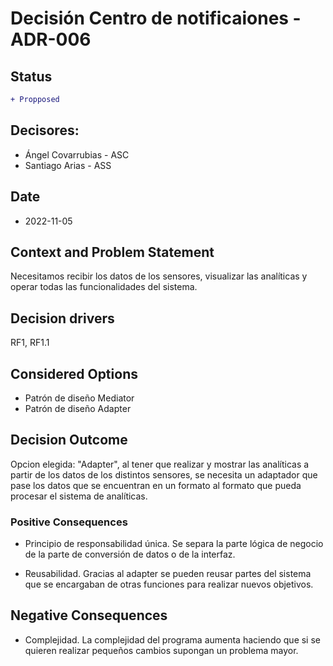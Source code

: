 # Decisión Centro de notificaiones - ADR-006
## Status

```diff
+ Propposed
```

## Decisores:

* Ángel Covarrubias - ASC
* Santiago Arias - ASS
## Date

* 2022-11-05

## Context and Problem Statement

Necesitamos recibir los datos de los sensores, visualizar las analíticas y operar todas las funcionalidades del sistema. 

## Decision drivers

RF1, RF1.1

## Considered Options

* Patrón de diseño Mediator
* Patrón de diseño Adapter

## Decision Outcome
Opcion elegida: "Adapter", al tener que realizar y mostrar las analíticas a partir de los datos de los distintos sensores, se necesita un adaptador que pase los datos que se encuentran en un formato al formato que pueda procesar el sistema de analíticas.

### Positive Consequences
* Principio de responsabilidad única. Se separa la parte lógica de negocio de la parte de conversión de datos o de la interfaz.

* Reusabilidad. Gracias al adapter se pueden reusar partes del sistema que se encargaban de otras funciones para realizar nuevos objetivos.

## Negative Consequences
* Complejidad. La complejidad del programa aumenta haciendo que si se quieren realizar pequeños cambios supongan un problema mayor.